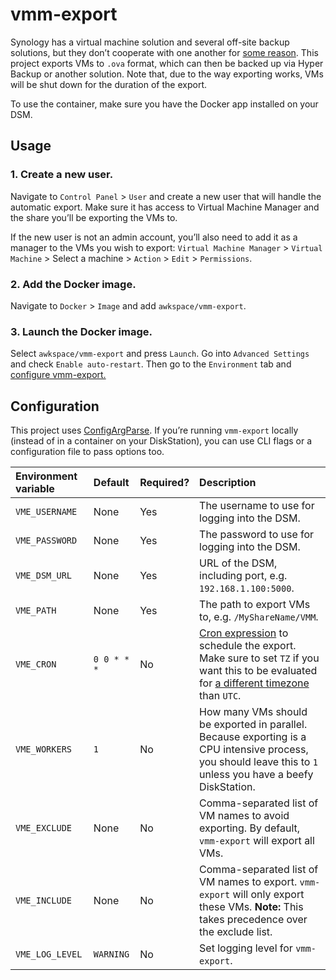 # vmm-export

Synology has a virtual machine solution and several off-site backup solutions,
but they don’t cooperate with one another for [some
reason](https://www.synology.com/en-us/products/VMMPro_License_Pack). This
project exports VMs to `.ova` format, which can then be backed up via Hyper
Backup or another solution. Note that, due to the way exporting works, VMs will
be shut down for the duration of the export.

To use the container, make sure you have the Docker app installed on your
DSM.

## Usage

### 1. Create a new user.

Navigate to `Control Panel` > `User` and create a new user that will handle the
automatic export. Make sure it has access to Virtual Machine Manager and the
share you’ll be exporting the VMs to.

If the new user is not an admin account, you’ll also need to add it as a manager
to the VMs you wish to export: `Virtual Machine Manager` > `Virtual Machine` >
Select a machine > `Action` > `Edit` > `Permissions`.

### 2. Add the Docker image.

Navigate to `Docker` > `Image` and add `awkspace/vmm-export`.

### 3. Launch the Docker image.

Select `awkspace/vmm-export` and press `Launch`. Go into `Advanced Settings` and
check `Enable auto-restart`. Then go to the `Environment` tab and [configure
vmm-export.](#configuration)

## Configuration

This project uses [ConfigArgParse](https://github.com/bw2/ConfigArgParse). If
you’re running `vmm-export` locally (instead of in a container on your DiskStation), you
can use CLI flags or a configuration file to pass options too.

|Environment variable|Default|Required?|Description|
|:-|:-|:-|:-|
|`VME_USERNAME`|None|Yes|The username to use for logging into the DSM.|
|`VME_PASSWORD`|None|Yes|The password to use for logging into the DSM.|
|`VME_DSM_URL`|None|Yes|URL of the DSM, including port, e.g. `192.168.1.100:5000`.|
|`VME_PATH`|None|Yes|The path to export VMs to, e.g. `/MyShareName/VMM`.|
|`VME_CRON`|`0 0 * * * `|No|[Cron expression](https://www.freeformatter.com/cron-expression-generator-quartz.html) to schedule the export. Make sure to set `TZ` if you want this to be evaluated for [a different timezone](https://en.wikipedia.org/wiki/List_of_tz_database_time_zones) than `UTC`.|
|`VME_WORKERS`|`1`|No|How many VMs should be exported in parallel. Because exporting is a CPU intensive process, you should leave this to `1` unless you have a beefy DiskStation.|
|`VME_EXCLUDE`|None|No|Comma-separated list of VM names to avoid exporting. By default, `vmm-export` will export all VMs.|
|`VME_INCLUDE`|None|No|Comma-separated list of VM names to export. `vmm-export` will only export these VMs. **Note:** This takes precedence over the exclude list.|
|`VME_LOG_LEVEL`|`WARNING`|No|Set logging level for `vmm-export`.|
